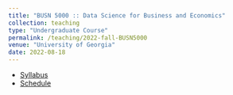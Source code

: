```yaml
---
title: "BUSN 5000 :: Data Science for Business and Economics"
collection: teaching
type: "Undergraduate Course"
permalink: /teaching/2022-fall-BUSN5000
venue: "University of Georgia"
date: 2022-08-18
---
```


- [Syllabus](/files/syllabus.busn5000.pdf)
- [Schedule](/files/schedule.part2.pdf)